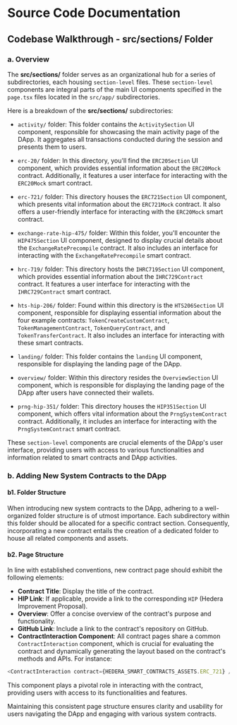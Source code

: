 # Source Code Documentation

## Codebase Walkthrough - **src/sections/** Folder

### a. Overview

The **src/sections/** folder serves as an organizational hub for a series of subdirectories, each housing `section-level` files. These `section-level` components are integral parts of the main UI components specified in the `page.tsx` files located in the `src/app/` subdirectories.

Here is a breakdown of the **src/sections/** subdirectories:

- `activity/` folder: This folder contains the `ActivitySection` UI component, responsible for showcasing the main activity page of the DApp. It aggregates all transactions conducted during the session and presents them to users.

- `erc-20/` folder: In this directory, you'll find the `ERC20Section` UI component, which provides essential information about the `ERC20Mock` contract. Additionally, it features a user interface for interacting with the `ERC20Mock` smart contract.

- `erc-721/` folder: This directory houses the `ERC721Section` UI component, which presents vital information about the `ERC721Mock` contract. It also offers a user-friendly interface for interacting with the `ERC20Mock` smart contract.

- `exchange-rate-hip-475/` folder: Within this folder, you'll encounter the `HIP475Section` UI component, designed to display crucial details about the `ExchangeRatePrecompile` contract. It also includes an interface for interacting with the `ExchangeRatePrecompile` smart contract.

- `hrc-719/` folder: This directory hosts the `IHRC719Section` UI component, which provides essential information about the `IHRC729Contract` contract. It features a user interface for interacting with the `IHRC729Contract` smart contract.

- `hts-hip-206/` folder: Found within this directory is the `HTS206Section` UI component, responsible for displaying essential information about the four example contracts: `TokenCreateCustomContract`, `TokenManagementContract`, `TokenQueryContract`, and `TokenTransferContract`. It also includes an interface for interacting with these smart contracts.

- `landing/` folder: This folder contains the `landing` UI component, responsible for displaying the landing page of the DApp.

- `overview/` folder: Within this directory resides the `OverviewSection` UI component, which is responsible for displaying the landing page of the DApp after users have connected their wallets.

- `prng-hip-351/` folder: This directory houses the `HIP351Section` UI component, which offers vital information about the `PrngSystemContract` contract. Additionally, it includes an interface for interacting with the `PrngSystemContract` smart contract.

These `section-level` components are crucial elements of the DApp's user interface, providing users with access to various functionalities and information related to smart contracts and DApp activities.

### b. Adding New System Contracts to the DApp

#### b1. Folder Structure

When introducing new system contracts to the DApp, adhering to a well-organized folder structure is of utmost importance. Each subdirectory within this folder should be allocated for a specific contract section. Consequently, incorporating a new contract entails the creation of a dedicated folder to house all related components and assets.

#### b2. Page Structure

In line with established conventions, new contract page should exhibit the following elements:

- **Contract Title**: Display the title of the contract.
- **HIP Link**: If applicable, provide a link to the corresponding `HIP` (Hedera Improvement Proposal).
- **Overview**: Offer a concise overview of the contract's purpose and functionality.
- **GitHub Link**: Include a link to the contract's repository on GitHub.
- **ContractInteraction Component**: All contract pages share a common `ContractInteraction` component, which is crucial for evaluating the contract and dynamically generating the layout based on the contract's methods and APIs. For instance:

```typescript
<ContractInteraction contract={HEDERA_SMART_CONTRACTS_ASSETS.ERC_721} />
```

This component plays a pivotal role in interacting with the contract, providing users with access to its functionalities and features.

Maintaining this consistent page structure ensures clarity and usability for users navigating the DApp and engaging with various system contracts.
